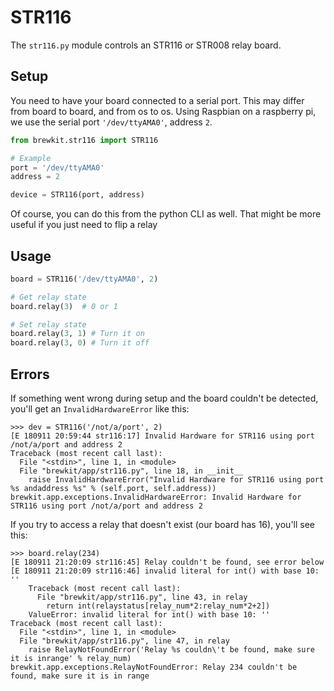 # STR116
The `str116.py` module controls an STR116 or STR008 relay board.

## Setup
You need to have your board connected to a serial port. This may differ from board to board, and from os to os. Using Raspbian on a raspberry pi, we use the serial port `'/dev/ttyAMA0'`, address `2`.

```python
from brewkit.str116 import STR116

# Example
port = '/dev/ttyAMA0'
address = 2

device = STR116(port, address)
```
Of course, you can do this from the python CLI as well. That might be more useful if you just need to flip a relay

## Usage
```python
board = STR116('/dev/ttyAMA0', 2)

# Get relay state
board.relay(3)  # 0 or 1

# Set relay state
board.relay(3, 1) # Turn it on
board.relay(3, 0) # Turn it off
```

## Errors
If something went wrong during setup and the board couldn't be detected, you'll get an `InvalidHardwareError` like this:
```
>>> dev = STR116('/not/a/port', 2)
[E 180911 20:59:44 str116:17] Invalid Hardware for STR116 using port /not/a/port and address 2
Traceback (most recent call last):
  File "<stdin>", line 1, in <module>
  File "brewkit/app/str116.py", line 18, in __init__
    raise InvalidHardwareError("Invalid Hardware for STR116 using port %s andaddress %s" % (self.port, self.address))
brewkit.app.exceptions.InvalidHardwareError: Invalid Hardware for STR116 using port /not/a/port and address 2
```

If you try to access a relay that doesn't exist (our board has 16), you'll see this:
```
>>> board.relay(234)
[E 180911 21:20:09 str116:45] Relay couldn't be found, see error below
[E 180911 21:20:09 str116:46] invalid literal for int() with base 10: ''
    Traceback (most recent call last):
      File "brewkit/app/str116.py", line 43, in relay
        return int(relaystatus[relay_num*2:relay_num*2+2])
    ValueError: invalid literal for int() with base 10: ''
Traceback (most recent call last):
  File "<stdin>", line 1, in <module>
  File "brewkit/app/str116.py", line 47, in relay
    raise RelayNotFoundError('Relay %s couldn\'t be found, make sure it is inrange' % relay_num)
brewkit.app.exceptions.RelayNotFoundError: Relay 234 couldn't be found, make sure it is in range
```
